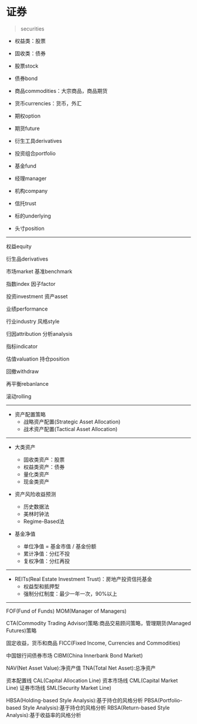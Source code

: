 # 证券
> securities

- 权益类：股票
- 固收类：债券

- 股票stock
- 债券bond

- 商品commodities：大宗商品，商品期货
- 货币currencies：货币，外汇



- 期权option
- 期货future

- 衍生工具derivatives
- 投资组合portfolio

- 基金fund
- 经理manager
- 机构company

- 信托trust

- 标的underlying
- 头寸position


---

权益equity




衍生品derivatives

市场market
基准benchmark

指数index
因子factor


投资investment
资产asset

业绩performance

行业industry
风格style

归因attribution
分析analysis

指标indicator

估值valuation
持仓position


回撤withdraw

再平衡rebanlance

滚动rolling

---
- 资产配置策略
    - 战略资产配置(Strategic Asset Allocation)
    - 战术资产配置(Tactical Asset Allocation)


---

- 大类资产
    - 固收类资产：股票
    - 权益类资产：债券
    - 量化类资产
    - 现金类资产




- 资产风险收益预测
    - 历史数据法
    - 美林时钟法
    - Regime-Based法


- 基金净值
    - 单位净值 = 基金市值 / 基金份额
    - 累计净值：分红不投
    - 复权净值：分红再投




---

- REITs(Real Estate Investment Trust)：房地产投资信托基金
    - 权益型和抵押型
    - 强制分红制度：最少一年一次，90%以上


---


FOF(Fund of Funds)
MOM(Manager of Managers)



CTA(Commodity Trading Advisor)策略:商品交易顾问策略，管理期货(Managed Futures)策略




固定收益，货币和商品
FICC(Fixed Income, Currencies and Commodities)

中国银行间债券市场
CIBM(China Innerbank Bond Market)



NAV(Net Asset Value):净资产值
TNA(Total Net Asset):总净资产


资本配置线
CAL(Capital Allocation Line)
资本市场线
CML(Capital Market Line)
证券市场线
SML(Security Market Line)

HBSA(Holding-based Style Analysis):基于持仓的风格分析
PBSA(Portfolio-based Style Analysis):基于持仓的风格分析
RBSA(Return-based Style Analysis):基于收益率的风格分析
